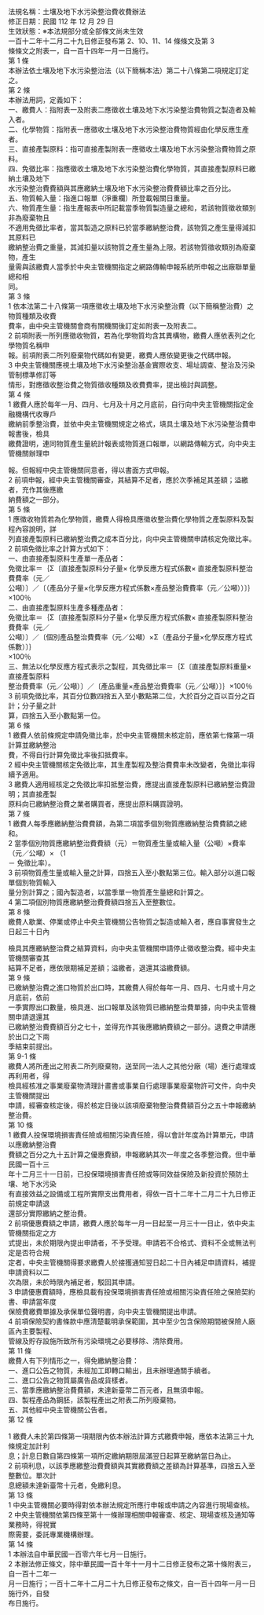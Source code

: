 法規名稱：土壤及地下水污染整治費收費辦法  
修正日期：民國 112 年 12 月 29 日  
生效狀態：※本法規部分或全部條文尚未生效  
一百十二年十二月二十九日修正發布第 2、10、11、14 條條文及第 3  
條條文之附表一，自一百十四年一月一日施行。  
第 1 條  
本辦法依土壤及地下水污染整治法（以下簡稱本法）第二十八條第二項規定訂定之。  
第 2 條  
本辦法用詞，定義如下：  
一、繳費人：指附表一及附表二應徵收土壤及地下水污染整治費物質之製造者及輸入者。  
二、化學物質：指附表一應徵收土壤及地下水污染整治費物質經由化學反應生產者。  
三、直接產製原料：指可直接產製附表一應徵收土壤及地下水污染整治費物質之原料。  
四、免徵比率：指應徵收土壤及地下水污染整治費化學物質，其直接產製原料已繳納土壤及地下  
水污染整治費費額與其應繳納土壤及地下水污染整治費費額比率之百分比。  
五、物質輸入量：指進口報單（淨重欄）所登載報關日重量。  
六、物質產生量：指生產報表中所記載當季物質製造量之總和，若該物質徵收類別非為廢棄物且  
不適用免徵比率者，當其製造之原料已於當季繳納整治費，該物質之產生量得減扣其原料已  
繳納整治費之重量，其減扣量以該物質之產生量為上限。若該物質徵收類別為廢棄物，產生  
量需與該繳費人當季於中央主管機關指定之網路傳輸申報系統所申報之出廠聯單量總和相  
同。  
第 3 條  
1 依本法第二十八條第一項應徵收土壤及地下水污染整治費（以下簡稱整治費）之物質種類及收費  
費率，由中央主管機關會商有關機關後訂定如附表一及附表二。  
2 前項附表一所列應徵收物質，若為化學物質均含其異構物，繳費人應依表列之化學物質名稱申  
報。前項附表二所列廢棄物代碼如有變更，繳費人應依變更後之代碼申報。  
3 中央主管機關應視土壤及地下水污染整治基金實際收支、場址調查、整治及污染管制標準修訂等  
情形，對應徵收整治費之物質徵收種類及收費費率，提出檢討與調整。  
第 4 條  
1 繳費人應於每年一月、四月、七月及十月之月底前，自行向中央主管機關指定金融機構代收專戶  
繳納前季整治費，並依中央主管機關規定之格式，填具土壤及地下水污染整治費申報書後，檢具  
繳費證明，連同物質產生量統計報表或物質進口報單，以網路傳輸方式，向中央主管機關辦理申  


報。但報經中央主管機關同意者，得以書面方式申報。  
2 前項申報，經中央主管機關審查，其結算不足者，應於次季補足其差額；溢繳者，充作其後應繳  
納費額之一部分。  
第 5 條  
1 應徵收物質若為化學物質，繳費人得檢具應徵收整治費化學物質之產製原料及製程內容說明，詳  
列直接產製原料已繳納整治費之成本百分比，向中央主管機關申請核定免徵比率。  
2 前項免徵比率之計算方式如下：  
一、由直接產製原料生產單一產品者：  
免徵比率＝｛Σ〔直接產製原料分子量× 化學反應方程式係數× 直接產製原料整治費費率（元／  
公噸）〕／〔（產品分子量×化學反應方程式係數×產品整治費費率（元／公噸））〕｝×100％  
二、由直接產製原料生產多種產品者：  
免徵比率＝｛Σ〔直接產製原料分子量× 化學反應方程式係數× 直接產製原料整治費費率（元／  
公噸）〕／〔個別產品整治費費率（元／公噸）×Σ（產品分子量×化學反應方程式係數）〕｝  
×100％  
三、無法以化學反應方程式表示之製程，其免徵比率＝｛Σ〔直接產製原料重量×直接產製原料  
整治費費率（元／公噸）〕／〔產品重量×產品整治費費率（元／公噸）〕｝×100％  
3 前項免徵比率，其百分位數四捨五入至小數點第二位，大於百分之百以百分之百計；分子量之計  
算，四捨五入至小數點第一位。  
第 6 條  
1 繳費人依前條規定申請免徵比率，於中央主管機關未核定前，應依第七條第一項計算並繳納整治  
費，不得自行計算免徵比率後扣抵費率。  
2 經中央主管機關核定免徵比率，其生產製程及整治費費率未改變者，免徵比率得續予適用。  
3 繳費人適用經核定之免徵比率扣抵整治費，應提出直接產製原料已繳納整治費證明；其直接產製  
原料向已繳納整治費之業者購買者，應提出原料購買證明。  
第 7 條  
1 繳費人每季應繳納整治費費額，為第二項當季個別物質應繳納整治費費額之總和。  
2 當季個別物質應繳納整治費費額（元）＝物質產生量或輸入量（公噸）×費率（元／公噸）× （1  
－ 免徵比率）。  
3 前項物質產生量或輸入量之計算，四捨五入至小數點第三位。輸入部分以進口報單個別物質輸入  
量分別計算之；國內製造者，以當季單一物質產生量總和計算之。  
4 第二項個別物質應繳納整治費費額四捨五入至整數位。  
第 8 條  
繳費人歇業、停業或停止中央主管機關公告物質之製造或輸入者，應自事實發生之日起三十日內  


檢具其應繳納整治費之結算資料，向中央主管機關申請停止徵收整治費。經中央主管機關審查其  
結算不足者，應依限期補足差額；溢繳者，退還其溢繳費額。  
第 9 條  
已繳納整治費之進口物質於出口時，其繳費人得於每年一月、四月、七月或十月之月底前，依前  
一季實際出口數量，檢具進、出口報單及該物質已繳納整治費單據，向中央主管機關申請退還其  
已繳納整治費費額百分之七十，並得充作其後應繳納費額之一部分。退費之申請應於出口之下兩  
季結束前提出。  
第 9-1 條  
繳費人將所產出之附表二所列廢棄物，送至同一法人之其他分廠（場）進行處理或再利用者，得  
檢具經核准之事業廢棄物清理計畫書或事業自行處理事業廢棄物許可文件，向中央主管機關提出  
申請，經審查核定後，得於核定日後以該項廢棄物整治費費額百分之五十申報繳納整治費。  
第 10 條  
1 繳費人投保環境損害責任險或相關污染責任險，得以會計年度為計算單元，申請以應繳納整治費  
費額之百分之九十五計算之優惠費額，申報繳納其次一年度之各季整治費。但中華民國一百十三  
年十二月三十一日前，已投保環境損害責任險或等同效益保險及新投資於預防土壤、地下水污染  
有直接效益之設備或工程所實際支出費用者，得依一百十二年十二月二十九日修正前規定申請退  
還部分實際繳納之整治費。  
2 前項優惠費額之申請，繳費人應於每年一月一日起至一月三十一日止，依中央主管機關指定之方  
式提出，未於期限內提出申請者，不予受理。申請若不合格式、資料不全或無法判定是否符合規  
定者，中央主管機關得要求繳費人於接獲通知翌日起二十日內補足申請資料，補提申請資料以二  
次為限，未於時限內補足者，駁回其申請。  
3 申請優惠費額時，應檢具載有投保環境損害責任險或相關污染責任險之保險契約書、申請當年度  
保險費繳費單據及承保單位聲明書，向中央主管機關提出申請。  
4 前項保險契約書條款中應清楚載明承保範圍，其中至少包含保險期間被保險人廠區內主要製程、  
管線及貯存設施所致所有污染環境之必要移除、清除費用。  
第 11 條  
繳費人有下列情形之一，得免繳納整治費：  
一、進口公告之物質，未經加工即轉口輸出，且未辦理通關手續者。  
二、進口公告之物質屬廣告品或貨樣者。  
三、當季應繳納整治費費額，未達新臺幣二百元者，且無須申報。  
四、製程產品為鋼胚，該製程產出之附表二所列廢棄物。  
五、其他經中央主管機關公告者。  
第 12 條  


1 繳費人未於第四條第一項期限內依本辦法計算方式繳費申報，應依本法第三十九條規定加計利  
息；計息日數自第四條第一項所定繳納期限屆滿翌日起算至繳納當日為止。  
2 前項利息，以該季應繳整治費費額與其實繳費額之差額為計算基準，四捨五入至整數位。單次計  
息總額未達新臺幣十元者，免繳利息。  
第 13 條  
1 中央主管機關必要時得對依本辦法規定所應行申報或申請之內容進行現場查核。  
2 中央主管機關依第四條至第十一條辦理相關申報審查、核定、現場查核及通知等業務時，得視實  
際需要，委託專業機構辦理。  
第 14 條  
1 本辦法自中華民國一百零六年七月一日施行。  
2 本辦法修正條文，除中華民國一百十年十一月十二日修正發布之第十條附表三，自一百十二年一  
月一日施行；一百十二年十二月二十九日修正發布之條文，自一百十四年一月一日施行外，自發  
布日施行。  


